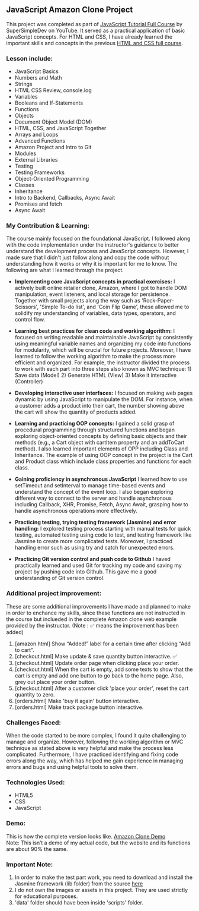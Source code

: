 ## JavaScript Amazon Clone Project
This project was completed as part of [JavaScript Tutorial Full Course](https://youtu.be/EerdGm-ehJQ) by SuperSimpleDev on YouTube. It served as a practical application of basic JavaScript concepts. For HTML and CSS, I have already learned the important skills and concepts in the previous [HTML and CSS full course](https://youtu.be/G3e-cpL7ofc).

### Lesson include:
- JavaScript Basics
- Numbers and Math
- Strings
- HTML CSS Review, console.log
- Variables
- Booleans and If-Statements
- Functions
- Objects
- Document Object Model (DOM)
- HTML, CSS, and JavaScript Together
- Arrays and Loops
- Advanced Functions
- Amazon Project and Intro to Git
- Modules
- External Libraries
- Testing
- Testing Frameworks
- Object-Oriented Programming
- Classes
- Inheritance
- Intro to Backend, Callbacks, Async Await
- Promises and fetch
- Async Await

### My Contribution & Learning:
The course mainly focused on the foundational JavaScript. I followed along with the code implementation under the instructor's guidance to better understand the development process and JavaScript concepts. However, I made sure that I didn't just follow along and copy the code without understanding how it works or why it is important for me to know. The following are what I learned through the project.

* **Implementing core JavaScript concepts in practical exercises:** I actively built online retailer clone, Amazon,  where I got to handle DOM manipulation, event listeners, and local storage for persistence. Together with small projects along the way such as 'Rock-Paper-Scissors', 'Simple To-do list', and 'Coin Flip Game', these allowed me to solidify my understanding of variables, data types, operators, and control flow.

* **Learning best practices for clean code and working algorithm:**  I focused on writing readable and maintainable JavaScript by consistently using meaningful variable names and organizing my code into functions for modularity, which will be crucial for future projects. Moreover, I have learned to follow the working algorithm to make the process more efficient and organized. For example, the instructor divided the process to work with each part into three steps also known as MVC technique: 1) Save data (Model) 2) Generate HTML (View) 3) Make it interactive (Controller)

* **Developing interactive user interfaces:**  I focused on making web pages dynamic by using JavaScript to manipulate the DOM. For instance, when a customer adds a product into their cart, the number showing above the cart will show the quantity of products added.

* **Learning and practicing OOP concepts:**  I gained a solid grasp of procedural programming through structured functions and began exploring object-oriented concepts by defining basic objects and their methods (e.g., a Cart object with cartItem property and an addToCart method). I also learned important elements of OPP including Class and Inheritance. The example of using OOP concept in the project is the Cart and Product class which include class properties and functions for each class.

* **Gaining proficiency in asynchronous JavaScript** I learned how to use setTimeout and setInterval to manage time-based events and understand the concept of the event loop. I also began exploring different way to connect to the server and handle asynchronous including Callback, XHR, Promise, Fetch, Async Await, grasping how to handle asynchronous operations more effectively.

* **Practicing testing, trying testing framework (Jasmine) and error handling:** I explored testing process starting with manual tests for quick testing, automated testing using code to test, and testing framework like Jasmine to create more complicated tests. Moreover, I practiced handling error such as using try and catch for unexpected errors.

* **Practicing Git version control and push code to Github** I haved practically learned and used Git for tracking my code and saving my project by pushing code into Github. This gave me a good understanding of Git version control.

### Additional project improvement:
These are some additional improvements I have made and planned to make in order to enchance my skills, since these functions are not instructed in the course but inclueded in the complete Amazon clone web example provided by the instructor.
(Note : ✅ means the improvement has been added)
1. [amazon.html] Show “Added!” label for a certain time after clicking “Add to cart”.
2. [checkout.html] Make update & save quantity button interactive. ✅
3. [checkout.html] Update order page when clicking place your order.
4. [checkout.html] When the cart is empty, add some texts to show that the cart is empty and add one button to go back to the home page. Also, grey out place your order button.
5. [checkout.html] After a customer click 'place your order', reset the cart quantity to zero.
6. [orders.html] Make 'buy it again' button interactive.
7. [orders.html] Make track package button interactive.

### Challenges Faced:
When the code started to be more complex, I found it quite challenging to manage and organize. However, following the working algorithm or MVC technique as stated above is very helpful and make the process less complicated. Furthermore, I have practiced identifying and fixing code errors along the way, which has helped me gain experience in managing errors and bugs and using helpful tools to solve them.

### Technologies Used:

* HTML5
* CSS
* JavaScript

### Demo:
This is how the complete version looks like. [Amazon Clone Demo](https://supersimple.dev/projects/amazon) <br/>
Note: This isn’t a demo of my actual code, but the website and its functions are about 90% the same.

### Important Note:
1. In order to make the test part work, you need to download and install the Jasmine framework (lib folder) from the source [here](https://github.com/jasmine/jasmine/releases/tag/v5.1.1)
2. I do not own the images or assets in this project. They are used strictly for educational purposes.
3. 'data' folder should have been inside 'scripts' folder.
